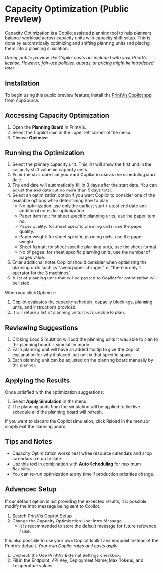 # Capacity Optimization (Public Preview)

Capacity Optimization is a Copilot assisted planning tool to help planners balance workload across capacity units with capacity shift setup. This is done by automatically optimizing and shifting planning units and placing them into a planning simulation.

*During public preview, the Copilot costs are included with your PrintVis license. However, fair-use policies, quotas, or pricing might be introduced later.*

## Installation

To begin using this public preview feature, install the [PrintVis Copilot app](https://) from AppSource.


## Accessing Capacity Optimization

1. Open the **Planning Board** in PrintVis.  
2. Select the Copilot icon in the upper left corner of the menu.  
3. Choose **Optimize**.  


## Running the Optimization

1. Select the primary capacity unit. This list will show the first unit in the capacity shift value on capacity units.
2. Enter the start date that you want Copilot to use as the scheduling start date.
3. The end date will automatically fill in 3 days after the start date. You can adjust the end date but no more than 5 days total.
4. Select an optimization option if you want Copilot to consider one of the available options when determining how to plan.
   - No optimization: use only the earliest start / latest end date and additional notes for optimization.
   - Paper item no.: for sheet specific planning units, use the paper item no.
   - Paper quality: for sheet specific planning units, use the paper quality.
   - Paper weight: for sheet specific planning units, use the paper weight.
   - Sheet format: for sheet specific planning units, use the sheet format.
   - No of pages: for sheet specific planning units, use the number of pages value.
5. Enter additional notes Copilot should consider when optimizing the planning units such as "avoid paper changes" or "there is only 1 operator for the 3 machines"
6. A list of planning units that will be passed to Copilot for optimization will be listed.


When you click Optimize:

1. Copilot evaluates the capacity schedule, capacity blockings, planning units, and instructions provided.  
2. It will return a list of planning units it was unable to plan.


## Reviewing Suggestions

1. Clicking Load Simulation will add the planning units it was able to plan to the planning board in simulation mode.
2. Each planning unit will have an added tooltip to give the Copilot explanation for why it placed that unit in that specific space.
3. Each planning unit can be adjusted on the planning board manually by the planner.

## Applying the Results

Once satisfied with the optimization suggestions:

1. Select **Apply Simulation** in the menu.  
2. The planning units from the simulation will be applied to the live schedule and the planning board will refresh.

If you want to discard the Copilot simulation, click Reload in the menu or simply exit the planning board.


## Tips and Notes

- Capacity Optimization works best when resource calendars and shop calendars are up to date.  
- Use this tool in combination with **Auto Scheduling** for maximum flexibility.  
- You can re-run optimization at any time if production priorities change.

## Advanced Setup

If our default option is not providing the expected results, it is possible modify the intro message being sent to Copilot.

1. Search PrintVis Copilot Setup.
2. Change the Capacity Optimization User Intro Message.
   - It is recommended to store the default message for future reference / use.

It is also possible to use your own Copilot toolkit and endpoint instead of the PrintVis default.
*Your own Copilot rates and costs apply*

1. Uncheck the Use PrintVis External Settings checkbox.
2. Fill in the Endpoint, API Key, Deployment Name, Max Tokens, and Temperature values.